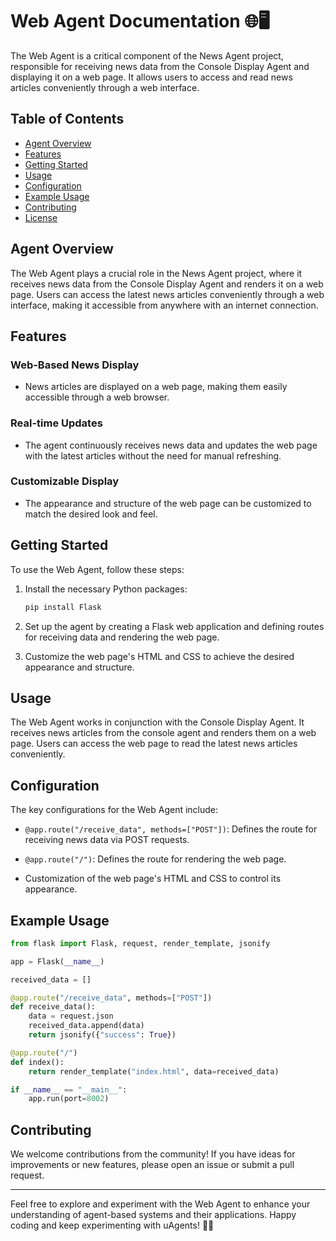 # Web Agent Documentation 🌐🖥️

The Web Agent is a critical component of the News Agent project, responsible for receiving news data from the Console Display Agent and displaying it on a web page. It allows users to access and read news articles conveniently through a web interface.

## Table of Contents
- [Agent Overview](#agent-overview)
- [Features](#features)
- [Getting Started](#getting-started)
- [Usage](#usage)
- [Configuration](#configuration)
- [Example Usage](#example-usage)
- [Contributing](#contributing)
- [License](#license)

## Agent Overview

The Web Agent plays a crucial role in the News Agent project, where it receives news data from the Console Display Agent and renders it on a web page. Users can access the latest news articles conveniently through a web interface, making it accessible from anywhere with an internet connection.

## Features

### Web-Based News Display
- News articles are displayed on a web page, making them easily accessible through a web browser.

### Real-time Updates
- The agent continuously receives news data and updates the web page with the latest articles without the need for manual refreshing.

### Customizable Display
- The appearance and structure of the web page can be customized to match the desired look and feel.

## Getting Started

To use the Web Agent, follow these steps:

1. Install the necessary Python packages:
   ```bash
   pip install Flask
   ```

2. Set up the agent by creating a Flask web application and defining routes for receiving data and rendering the web page.

3. Customize the web page's HTML and CSS to achieve the desired appearance and structure.

## Usage

The Web Agent works in conjunction with the Console Display Agent. It receives news articles from the console agent and renders them on a web page. Users can access the web page to read the latest news articles conveniently.

## Configuration

The key configurations for the Web Agent include:

- `@app.route("/receive_data", methods=["POST"])`: Defines the route for receiving news data via POST requests.

- `@app.route("/")`: Defines the route for rendering the web page.

- Customization of the web page's HTML and CSS to control its appearance.

## Example Usage

```python
from flask import Flask, request, render_template, jsonify

app = Flask(__name__)

received_data = []

@app.route("/receive_data", methods=["POST"])
def receive_data():
    data = request.json
    received_data.append(data)
    return jsonify({"success": True})

@app.route("/")
def index():
    return render_template("index.html", data=received_data)

if __name__ == "__main__":
    app.run(port=8002)  
```

## Contributing

We welcome contributions from the community! If you have ideas for improvements or new features, please open an issue or submit a pull request.

---

Feel free to explore and experiment with the Web Agent to enhance your understanding of agent-based systems and their applications. Happy coding and keep experimenting with uAgents! 🚀🤖